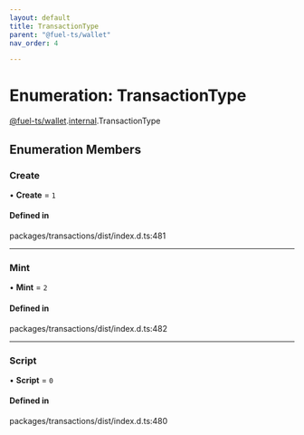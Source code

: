 ```yaml
---
layout: default
title: TransactionType
parent: "@fuel-ts/wallet"
nav_order: 4

---
```


# Enumeration: TransactionType

[@fuel-ts/wallet](../index.md).[internal](../namespaces/internal.md).TransactionType

## Enumeration Members

### Create

• **Create** = ``1``

#### Defined in

packages/transactions/dist/index.d.ts:481

___

### Mint

• **Mint** = ``2``

#### Defined in

packages/transactions/dist/index.d.ts:482

___

### Script

• **Script** = ``0``

#### Defined in

packages/transactions/dist/index.d.ts:480
